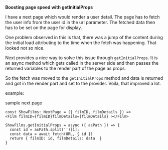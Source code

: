 **Boosting page speed with getInitialProps**

I have a next page which would render a user detail. The page has to fetch the user info from the user id in the url parameter.
The fetched data then has to be set on the page for display.

One problem observed in this is that, there was a jump of the content during the initial load attributing to the time 
when the fetch was happening. That looked not so nice.

Next provides a nice way to solve this issue through `getInitialProps`. It is an async method which gets called in the 
server side and then passes the returned variables to the render part of the page as props.

So the fetch was moved to the `getInitialProps` method and data is returned and got in the render part and set to the provider.
Voila, that improved a lot.

example:


sample next page
```
const ShowFilms: NextPage = ({ filmID, filmDetails }) => 
<Film filmID={filmID}filmDetails={filmDetails} ></Film>

ShowFilms.getInitialProps = async ({ asPath }) => {
  const id = asPath.split('')[1];
  const data = await fetch(URL, { id })
  return { filmID: id, filmDetails: data  } 
}
```
